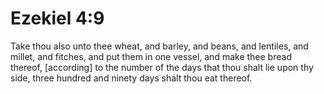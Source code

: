 # Ezekiel 4:9

Take thou also unto thee wheat, and barley, and beans, and lentiles, and millet, and fitches, and put them in one vessel, and make thee bread thereof, [according] to the number of the days that thou shalt lie upon thy side, three hundred and ninety days shalt thou eat thereof.